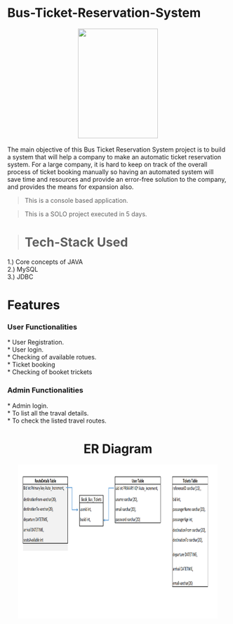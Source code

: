 # Bus-Ticket-Reservation-System
<div id="header" align="center">
  <img src="https://i0.wp.com/www.lovelycoding.org/wp-content/uploads/2021/01/Bus-Reservation-System.jpg?w=680&ssl=1" width="60%" height = "250px"/>
</div>

The main objective of this Bus Ticket Reservation System project is to build a system that will help a company to make an automatic ticket reservation system. For a large company, it is hard to keep on track of the overall process of ticket booking manually so having an automated system will save time and resources and provide an error-free solution to the company, and provides the means for expansion also.
> This is a console based application.

> This is a SOLO project executed in 5 days.

> # Tech-Stack Used
1.) Core concepts of JAVA <br>
2.) MySQL <br>
3.) JDBC

# Features
<h3> User Functionalities </h3>
* User Registration.<br>
* User login.<br>
* Checking of available rotues.<br>
* Ticket booking<br>
* Checking of booket trickets<br>


<h3> Admin Functionalities </h3>
* Admin login.<br>
* To list all the traval details.<br>
* To check the listed travel routes.<br>


<h1 align = "center"> ER Diagram </h1>
<div id="header" align="center">
  <img src="https://raw.githubusercontent.com/Sandeeprawat313/Bus-Ticket-Reservation-System/main/ER%20-%20Diagram.png" width="90%" height = "350px"/>
</div>

